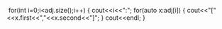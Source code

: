 ​
for(int i=0;i<adj.size();i++)
{
cout<<i<<":";
for(auto x:adj[i])
{
cout<<"["<<x.first<<","<<x.second<<"]";
}
cout<<endl;
}